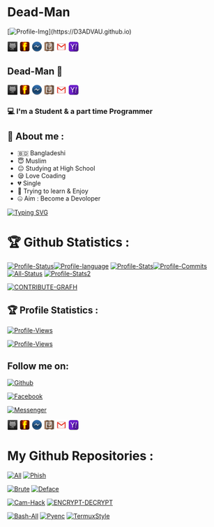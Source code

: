 <!--Dead-Man-->
# Dead-Man

[![Profile-Img](https://avatars.githubusercontent.com/u/82598662?s=400&u=c1a1c80a06e52c5f672fe1bc0f41cc1f8d619940&v=4"&alt="logo"&width="250"&height="250")](https://D3ADVAU.github.io)

[![Github][1.1]][1]
[![Facebook][2.1]][2]
[![messenger][3.1]][3]
[![instagram][4.1]][4]
[![Gmail][5.1]][5]
[![Yahoo][6.1]][6]

## Dead-Man 👋
[![Github][1.1]][1]
[![Facebook][2.1]][2]
[![messenger][3.1]][3]
[![instagram][4.1]][4]
[![Gmail][5.1]][5]
[![Yahoo][6.1]][6]


### 💻 I'm a Student & a part time Programmer

## 🤠 About me :

- 🇧🇩 Bangladeshi
- 😇 Muslim
- 😐 Studying at High School
- 😪 Love Coading
- 💔 Single
- 🐍 Trying to learn & Enjoy
- 🤐 Aim : Become a Devoloper

[![Typing SVG](http://readme-typing-svg.herokuapp.com?color=%23F70404&center=true&vCenter=true&multiline=false&lines=Hi+There+Welcome+to+my+profile;I+am+Dead-Man;Learning+coding+too+slow;Love+Allah;We+are+Muslims;Respect+us)](https://D3ADVAU.github.io)

# 🏆 Github Statistics :
[![Profile-Status](https://github-readme-stats.vercel.app/api?username=D3ADVAU&show_icons=true&include_all_commits=true&theme=react&cache_seconds=3200&hide_border=true)](https://D3ADVAU.github.io)[![Profile-language](https://github-readme-stats.vercel.app/api/top-langs/?username=D3ADVAU&layout=compact&theme=react&hide_border=true)](https://D3ADVAU.github.io)
[![Profile-Stats](https://github-profile-trophy.vercel.app/?username=D3ADVAU&row=2&theme=dark&column=3%20noframe=true&title=Followers,Stars,Commit,Repository,Issues,%20PullRequest)](https://D3ADVAU.github.io)[![Profile-Commits](https://github-readme-streak-stats.herokuapp.com?user=D3ADVAU&theme=dark&hide_border=true&date_format=n%2Fj%5B%2FY%5D&fire=FF2D2D&stroke=FF2D2D&ring=FF2D2D&border=FF2D2D&currStreakNum=FF2D2D&sideNums=FF2D2D&sideLabels=FF2D2D&dates=FF2D2D&currStreakLabel=FF2D2D)](https://D3ADVAU.github.io)
[![All-Status](https://metrics.lecoq.io/D3ADVAU)](https://D3ADVAU.github.io)
[![Profile-Stats2](https://github-profile-trophy.vercel.app/?username=D3ADVAU&theme=onedark)](https://D3ADVAU.github.io)
<!--[![CONTRIBUTE-GRAFH](https://activity-graph.herokuapp.com/graph?username=D3ADVAU&theme=react-dark&area=true&hide_border=true8)](https://git.io/D3ADVAU)
-->
[![CONTRIBUTE-GRAFH](https://my-activity-graph-instance.herokuapp.com/graph?username=D3ADVAU&theme=react-dark&area=true&hide_border=true)](https://git.io/D3ADVAU)
## 🏆 Profile Statistics :
<!--[![Profile-Views](https://gpvc.arturio.dev/D3ADVAU)](https://D3ADVAU.github.io)-->

[![Profile-Views](https://visitor-badge.glitch.me/badge?page_id=D3ADVAU&left_color=black&right_color=black&left_text=Total%20Visitors)](https://D3ADVAU.github.io)

[![Profile-Views](https://profile-counter.glitch.me/D3ADVAU/count.svg)](https://D3ADVAU.github.io)
## Follow me on:

[![Github](https://img.shields.io/badge/GITHUB-DEAD%20MAN-green?colorA=%23fffff&colorB=%23000000&style=for-the-badge)](https://guthub.com/D3ADVAU)

[![Facebook](https://img.shields.io/badge/FACEBOOK-DEAD%20MAN-green?colorA=%2300BFFF&colorB=%23000080&style=for-the-badge)](https://fb.com/D3ADVAU)

[![Messenger](https://img.shields.io/badge/MASSENGER-DEAD%20MAN-green?colorA=%238B008B&colorB=%23700FF00&style=for-the-badge)](https://m.me/D3ADVAU)

[![Github][1.1]][1]
[![Facebook][2.1]][2]
[![messenger][3.1]][3]
[![instagram][4.1]][4]
[![Gmail][5.1]][5]
[![Yahoo][6.1]][6]

[1.1]: https://raw.githubusercontent.com/D3ADVAU/D3ADVAU/Dead/image/github.png
[2.1]: https://raw.githubusercontent.com/D3ADVAU/D3ADVAU/Dead/image/fb.png
[3.1]: https://raw.githubusercontent.com/D3ADVAU/D3ADVAU/Dead/image/messenger.png
[4.1]: https://raw.githubusercontent.com/D3ADVAU/D3ADVAU/Dead/image/instagram1.png
[5.1]: https://raw.githubusercontent.com/D3ADVAU/D3ADVAU/Dead/image/gmail5.png
[6.1]: https://raw.githubusercontent.com/D3ADVAU/D3ADVAU/Dead/image/yahoo2.png

[1]: https://www.github.com/D3ADVAU
[2]: https://www.facebook.com/D3ADVAU
[3]: https://m.me/D3ADVAU
[4]: https://www.instagram.com/D3ADVAU
[5]: mailto:deadmanofficial247@gmail.com
[6]: mailto:d3advau@yahoo.com

# My Github Repositories :

[![All](https://github-readme-stats.vercel.app/api/pin/?username=D3ADVAU&repo=All&theme=highcontrast)](https://github.com/D3ADVAU/All)  [![Phish](https://github-readme-stats.vercel.app/api/pin/?username=D3ADVAU&repo=Phish&theme=merko)](https://github.com/D3ADVAU/Phish)

[![Brute](https://github-readme-stats.vercel.app/api/pin/?username=D3ADVAU&repo=Brute&theme=radical)](https://github.com/D3ADVAU/Brute) [![Deface](https://github-readme-stats.vercel.app/api/pin/?username=D3ADVAU&repo=Deface&theme=blue-green)](https://github.com/D3ADVAU/Deface)

[![Cam-Hack](https://github-readme-stats.vercel.app/api/pin/?username=D3ADVAU&repo=Cam-Hack&theme=algolia)](https://github.com/D3ADVAU/Cam-Hack) [![ENCRYPT-DECRYPT](https://github-readme-stats.vercel.app/api/pin/?username=D3ADVAU&repo=ENCRYPT-DECRYPT&theme=chartreuse-dark)](https://github.com/D3ADVAU/ENCRYPT-DECRYPT)

[![Bash-All](https://github-readme-stats.vercel.app/api/pin/?username=D3ADVAU&repo=Bash-All&theme=blue-green)](https://github.com/D3ADVAU/Bash-All) [![Pyenc](https://github-readme-stats.vercel.app/api/pin/?username=D3ADVAU&repo=Pyenc&theme=gotham)](https://github.com/D3ADVAU/Pyenc)
[![TermuxStyle](https://github-readme-stats.vercel.app/api/pin/?username=D3ADVAU&repo=Termuxstyle&theme=great-gatsby)](https://github.com/D3ADVAU/Termuxstyle)
